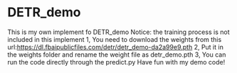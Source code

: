 # DETR_demo
This is my own implement fo DETR_demo
Notice: the training process is not included in this implement
1, You need to download the weights from this url:https://dl.fbaipublicfiles.com/detr/detr_demo-da2a99e9.pth
2, Put it in the weights folder and rename the weight file as detr_demo.pth
3, You can run the code directly through the predict.py
Have fun with my demo code! 

